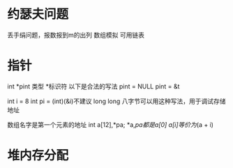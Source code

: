 # 约瑟夫问题
丢手绢问题，报数报到m的出列
数组模拟
可用链表

# 指针
int *pint 
类型 *标识符
以下是合法的写法
pint = NULL
pint = &t

int i = 8
int pi = (int)(&i)不建议
long long 八字节可以用这种写法，用于调试存储地址

数组名字是第一个元素的地址
int a[12],*pa;
*a,*pa都是a[0]
a[i]等价为*(a + i)

# 堆内存分配
